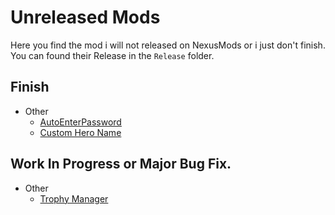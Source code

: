 # Unreleased Mods
 Here you find the mod i will not released on NexusMods or i just don't finish.  
 You can found their Release in the `Release` folder.

## Finish
 * Other
    * [AutoEnterPassword](https://github.com/Gorzon38/Mods-Broforce/tree/main/.Unreleased/AutoEnterPassword)
    * [Custom Hero Name](https://github.com/Gorzon38/Mods-Broforce/tree/main/.Unreleased/Custom%20Hero%20Name)

## Work In Progress or Major Bug Fix.
  * Other
    * [Trophy Manager](https://github.com/Gorzon38/Mods-Broforce/tree/main/.Unreleased/TrophyManager)
